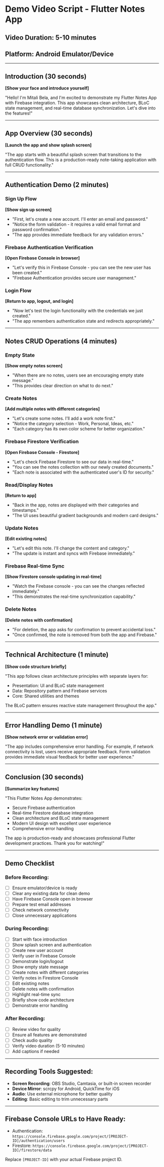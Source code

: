 # Demo Video Script - Flutter Notes App

## Video Duration: 5-10 minutes
## Platform: Android Emulator/Device

---

## Introduction (30 seconds)
**[Show your face and introduce yourself]**

"Hello! I'm Mitali Bela, and I'm excited to demonstrate my Flutter Notes App with Firebase integration. This app showcases clean architecture, BLoC state management, and real-time database synchronization. Let's dive into the features!"

---

## App Overview (30 seconds)
**[Launch the app and show splash screen]**

"The app starts with a beautiful splash screen that transitions to the authentication flow. This is a production-ready note-taking application with full CRUD functionality."

---

## Authentication Demo (2 minutes)

### Sign Up Flow
**[Show sign up screen]**
- "First, let's create a new account. I'll enter an email and password."
- "Notice the form validation - it requires a valid email format and password confirmation."
- "The app provides immediate feedback for any validation errors."

### Firebase Authentication Verification
**[Open Firebase Console in browser]**
- "Let's verify this in Firebase Console - you can see the new user has been created."
- "Firebase Authentication provides secure user management."

### Login Flow
**[Return to app, logout, and login]**
- "Now let's test the login functionality with the credentials we just created."
- "The app remembers authentication state and redirects appropriately."

---

## Notes CRUD Operations (4 minutes)

### Empty State
**[Show empty notes screen]**
- "When there are no notes, users see an encouraging empty state message."
- "This provides clear direction on what to do next."

### Create Notes
**[Add multiple notes with different categories]**
- "Let's create some notes. I'll add a work note first."
- "Notice the category selection - Work, Personal, Ideas, etc."
- "Each category has its own color scheme for better organization."

### Firebase Firestore Verification
**[Open Firebase Console - Firestore]**
- "Let's check Firebase Firestore to see our data in real-time."
- "You can see the notes collection with our newly created documents."
- "Each note is associated with the authenticated user's ID for security."

### Read/Display Notes
**[Return to app]**
- "Back in the app, notes are displayed with their categories and timestamps."
- "The UI uses beautiful gradient backgrounds and modern card designs."

### Update Notes
**[Edit existing notes]**
- "Let's edit this note. I'll change the content and category."
- "The update is instant and syncs with Firebase immediately."

### Firebase Real-time Sync
**[Show Firestore console updating in real-time]**
- "Watch the Firebase console - you can see the changes reflected immediately."
- "This demonstrates the real-time synchronization capability."

### Delete Notes
**[Delete notes with confirmation]**
- "For deletion, the app asks for confirmation to prevent accidental loss."
- "Once confirmed, the note is removed from both the app and Firebase."

---

## Technical Architecture (1 minute)
**[Show code structure briefly]**

"This app follows clean architecture principles with separate layers for:
- Presentation: UI and BLoC state management
- Data: Repository pattern and Firebase services
- Core: Shared utilities and themes

The BLoC pattern ensures reactive state management throughout the app."

---

## Error Handling Demo (1 minute)
**[Show network error or validation error]**

"The app includes comprehensive error handling. For example, if network connectivity is lost, users receive appropriate feedback. Form validation provides immediate visual feedback for better user experience."

---

## Conclusion (30 seconds)
**[Summarize key features]**

"This Flutter Notes App demonstrates:
- Secure Firebase authentication
- Real-time Firestore database integration
- Clean architecture and BLoC state management
- Modern UI design with excellent user experience
- Comprehensive error handling

The app is production-ready and showcases professional Flutter development practices. Thank you for watching!"

---

## Demo Checklist

### Before Recording:
- [ ] Ensure emulator/device is ready
- [ ] Clear any existing data for clean demo
- [ ] Have Firebase Console open in browser
- [ ] Prepare test email addresses
- [ ] Check network connectivity
- [ ] Close unnecessary applications

### During Recording:
- [ ] Start with face introduction
- [ ] Show splash screen and authentication
- [ ] Create new user account
- [ ] Verify user in Firebase Console
- [ ] Demonstrate login/logout
- [ ] Show empty state message
- [ ] Create notes with different categories
- [ ] Verify notes in Firestore Console
- [ ] Edit existing notes
- [ ] Delete notes with confirmation
- [ ] Highlight real-time sync
- [ ] Briefly show code architecture
- [ ] Demonstrate error handling

### After Recording:
- [ ] Review video for quality
- [ ] Ensure all features are demonstrated
- [ ] Check audio quality
- [ ] Verify video duration (5-10 minutes)
- [ ] Add captions if needed

---

## Recording Tools Suggested:
- **Screen Recording**: OBS Studio, Camtasia, or built-in screen recorder
- **Device Mirror**: scrcpy for Android, QuickTime for iOS
- **Audio**: Use external microphone for better quality
- **Editing**: Basic editing to trim unnecessary parts

---

## Firebase Console URLs to Have Ready:
- Authentication: `https://console.firebase.google.com/project/[PROJECT-ID]/authentication/users`
- Firestore: `https://console.firebase.google.com/project/[PROJECT-ID]/firestore/data`

Replace `[PROJECT-ID]` with your actual Firebase project ID.
